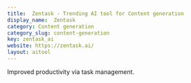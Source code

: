 ```yaml
---
title:  Zentask - Trending AI tool for Content generation
display_name:  Zentask
category: Content generation
category_slug: content-generation
key: zentask_ai
website: https://zentask.ai/
layout: aitool
---
```


Improved productivity via task management.

